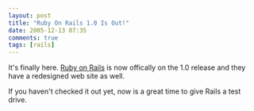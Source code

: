 ```yaml
---
layout: post
title: "Ruby On Rails 1.0 Is Out!"
date: 2005-12-13 07:35
comments: true
tags: [rails]
---
```

It's finally here. [Ruby on Rails](http://www.rubyonrails.com) is now offically on the 1.0 release and they have a redesigned web site as well. 

If you haven't checked it out yet, now is a great time to give Rails a test drive.